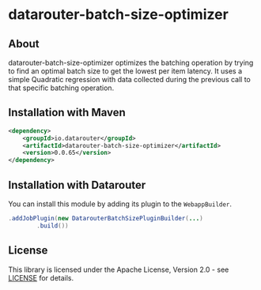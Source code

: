 # datarouter-batch-size-optimizer

## About
datarouter-batch-size-optimizer optimizes the batching operation by trying to find an optimal batch size to get the
 lowest per item latency. It uses a simple Quadratic regression with data collected during the previous call to
 that specific batching operation.

## Installation with Maven

```xml
<dependency>
	<groupId>io.datarouter</groupId>
	<artifactId>datarouter-batch-size-optimizer</artifactId>
	<version>0.0.65</version>
</dependency>
```

## Installation with Datarouter

You can install this module by adding its plugin to the `WebappBuilder`.

```java
.addJobPlugin(new DatarouterBatchSizePluginBuilder(...)
		.build())
```

## License

This library is licensed under the Apache License, Version 2.0 - see [LICENSE](../LICENSE) for details.
